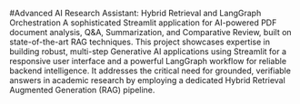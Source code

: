 #Advanced AI Research Assistant: Hybrid Retrieval and LangGraph Orchestration
A sophisticated Streamlit application for AI-powered PDF document analysis, Q&A, Summarization, and Comparative Review, built on state-of-the-art RAG techniques.
This project showcases expertise in building robust, multi-step Generative AI applications using Streamlit for a responsive user interface and a powerful LangGraph workflow for reliable backend intelligence. It addresses the critical need for grounded, verifiable answers in academic research by employing a dedicated Hybrid Retrieval Augmented Generation (RAG) pipeline.
